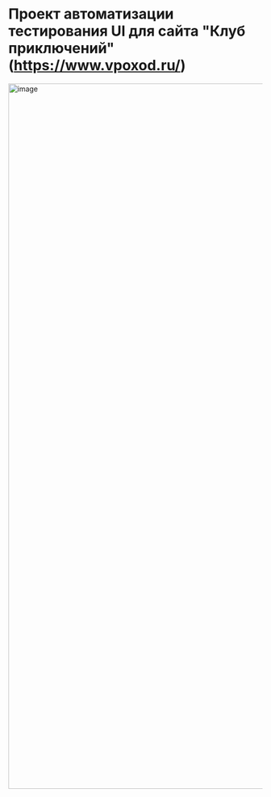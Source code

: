 # Проект автоматизации тестирования UI для сайта "Клуб приключений" (https://www.vpoxod.ru/)
<img width="1399" alt="image" src="https://user-images.githubusercontent.com/109241600/206396626-cd4bb46b-637e-423f-8859-4eb1062a508f.png">

